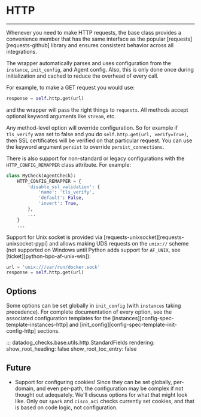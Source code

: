 # HTTP

-----

Whenever you need to make HTTP requests, the base class provides a convenience member that has the same interface as the
popular [requests][requests-github] library and ensures consistent behavior across all integrations.

The wrapper automatically parses and uses configuration from the `instance`, `init_config`, and Agent config. Also, this
is only done once during initialization and cached to reduce the overhead of every call.

For example, to make a GET request you would use:

```python
response = self.http.get(url)
```

and the wrapper will pass the right things to `requests`. All methods accept optional keyword arguments like `stream`, etc.

Any method-level option will override configuration. So for example if `tls_verify` was set to false and you do
`self.http.get(url, verify=True)`, then SSL certificates will be verified on that particular request. You can
use the keyword argument `persist` to override `persist_connections`.

There is also support for non-standard or legacy configurations with the `HTTP_CONFIG_REMAPPER` class attribute. For example:

```python
class MyCheck(AgentCheck):
    HTTP_CONFIG_REMAPPER = {
        'disable_ssl_validation': {
            'name': 'tls_verify',
            'default': False,
            'invert': True,
        },
        ...
    }
    ...
```

Support for Unix socket is provided via [requests-unixsocket][requests-unixsocket-pypi] and allows making UDS requests on the `unix://` scheme (not supported on Windows until Python adds support for `AF_UNIX`, see [ticket][python-bpo-af-unix-win]):

```python
url = 'unix:///var/run/docker.sock'
response = self.http.get(url)
```

## Options

Some options can be set globally in `init_config` (with `instances` taking precedence).
For complete documentation of every option, see the associated configuration templates for the
[instances][config-spec-template-instances-http] and [init_config][config-spec-template-init-config-http] sections.

::: datadog_checks.base.utils.http.StandardFields
    rendering:
      show_root_heading: false
      show_root_toc_entry: false

## Future

- Support for configuring cookies! Since they can be set globally, per-domain, and even per-path, the configuration may be complex
  if not thought out adequately. We'll discuss options for what that might look like. Only our `spark` and `cisco_aci` checks
  currently set cookies, and that is based on code logic, not configuration.
